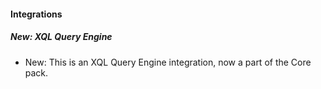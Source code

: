 
#### Integrations

##### New: XQL Query Engine

- New: This is an XQL Query Engine integration, now a part of the Core pack.